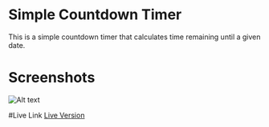 # Simple Countdown Timer

This is a simple countdown timer that calculates time remaining until a given date. 

# Screenshots

![Alt text](/output/output1.png?raw=true "Simple Countdown Timer")

#Live Link
[Live Version](https://jeevakalaiselvam.github.io/countdown-timer/)
